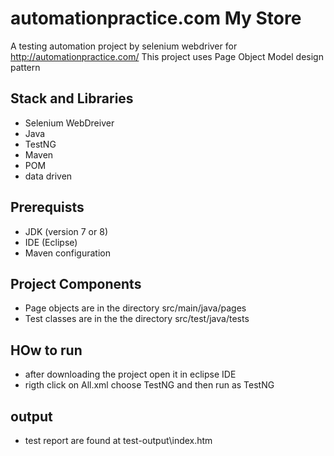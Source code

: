 
# automationpractice.com My Store

A testing automation project by selenium webdriver for http://automationpractice.com/
 This project uses Page Object Model design pattern 

 




## Stack and Libraries

 - Selenium WebDreiver 
 - Java
 - TestNG
 - Maven
 - POM 
 - data driven


## Prerequists

 - JDK (version 7 or 8)
 - IDE (Eclipse)
 - Maven configuration
 
 

## Project Components

 - Page objects are in the directory src/main/java/pages
 - Test classes are in the the directory src/test/java/tests
 
 ## HOw to run 
 - after downloading the project open it in eclipse IDE 
 - rigth click on All.xml choose TestNG and then run as TestNG
 
 ## output
 - test report are found at test-output\index.htm 
